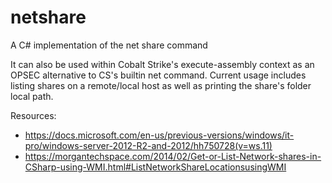 # netshare
A C# implementation of the net share command

It can also be used within Cobalt Strike's execute-assembly context as an OPSEC alternative to CS's builtin net command. Current usage includes listing shares on a remote/local host as well as printing the share's folder local path.


Resources:
* https://docs.microsoft.com/en-us/previous-versions/windows/it-pro/windows-server-2012-R2-and-2012/hh750728(v=ws.11)
* https://morgantechspace.com/2014/02/Get-or-List-Network-shares-in-CSharp-using-WMI.html#ListNetworkShareLocationsusingWMI
